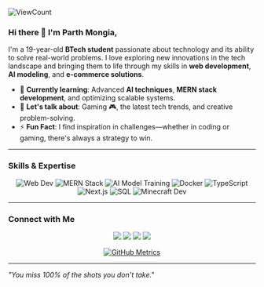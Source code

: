 ![ViewCount](https://komarev.com/ghpvc/?username=Parth308&style=flat)

### Hi there 👋 I'm Parth Mongia,

I'm a 19-year-old **BTech student** passionate about technology and its ability to solve real-world problems. I love exploring new innovations in the tech landscape and bringing them to life through my skills in **web development**, **AI modeling**, and **e-commerce solutions**.

- 🌱 **Currently learning**: Advanced **AI techniques**, **MERN stack development**, and optimizing scalable systems.
- 💬 **Let's talk about**: Gaming 🎮, the latest tech trends, and creative problem-solving.
- ⚡ **Fun Fact**: I find inspiration in challenges—whether in coding or gaming, there's always a strategy to win.

---

### Skills & Expertise

<p align="center">
	<img title="Web Development" alt="Web Dev" src="https://img.shields.io/badge/-Web_Dev-blue?style=for-the-badge&logo=html5&logoColor=white" />
	<img title="MERN Stack" alt="MERN Stack" src="https://img.shields.io/badge/-MERN_Stack-47A248?style=for-the-badge&logo=mongodb&logoColor=white" />
	<img title="AI Model Training" alt="AI Model Training" src="https://img.shields.io/badge/-AI_Model_Training-9cf?style=for-the-badge&logo=jupyter&logoColor=white" />
	<img title="Docker" alt="Docker" src="https://img.shields.io/badge/-Docker-2496ED?style=for-the-badge&logo=docker&logoColor=white" />
	<img title="TypeScript" alt="TypeScript" src="https://img.shields.io/badge/-TypeScript-007ACC?style=for-the-badge&logo=typescript&logoColor=white" />
	<img title="Next.js" alt="Next.js" src="https://img.shields.io/badge/-Next.js-black?style=for-the-badge&logo=next.js&logoColor=white" />
	<img title="SQL" alt="SQL" src="https://img.shields.io/badge/-SQL-orange?style=for-the-badge&logo=mysql&logoColor=white" />
	<img title="Minecraft Development" alt="Minecraft Dev" src="https://img.shields.io/badge/-Minecraft_Dev-62B73E?style=for-the-badge&logo=minecraft&logoColor=white" />
</p>

---

### Connect with Me

<p align="center">
	<a href="https://parthmongia.vercel.app" target="_blank"><img src="https://img.shields.io/badge/-Portfolio-4A90E2?style=for-the-badge&logo=vercel&logoColor=white" /></a>
	<a href="mailto:parthmongia2005@gmail.com" target="_blank"><img src="https://img.shields.io/badge/-Gmail-D14836?style=for-the-badge&logo=gmail&logoColor=white" /></a>
	<a href="https://github.com/Parth308" target="_blank"><img src="https://img.shields.io/badge/-GitHub-181717?style=for-the-badge&logo=github&logoColor=white" /></a>
	<a href="https://www.linkedin.com/in/parth-mongia" target="_blank"><img src="https://img.shields.io/badge/-LinkedIn-0077B5?style=for-the-badge&logo=linkedin&logoColor=white" /></a>
</p>

<p align="center">
  <a href="https://github.com/Parth308/">
    <img src="/mnt/data/github-metrics.svg" alt="GitHub Metrics" />
  </a>
</p>

---

<i>"You miss 100% of the shots you don't take."</i>
